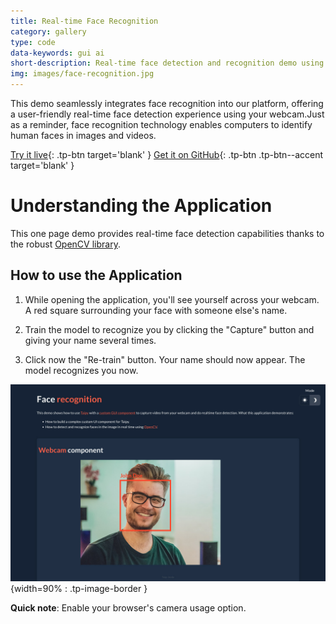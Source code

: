 ```yaml
---
title: Real-time Face Recognition
category: gallery
type: code
data-keywords: gui ai
short-description: Real-time face detection and recognition demo using a Taipy UI with OpenCV.
img: images/face-recognition.jpg
---
```

This demo seamlessly integrates face recognition into our platform,
offering a user-friendly real-time face detection experience using
your webcam.Just as a reminder, face recognition technology enables
computers to identify human faces in images and videos.

[Try it live](https://face-recognition.taipy.cloud/){: .tp-btn target='blank' }
[Get it on GitHub](https://github.com/Avaiga/demo-face-recognition){: .tp-btn .tp-btn--accent target='blank' }

# Understanding the Application

This one page demo provides real-time face detection capabilities
thanks to the robust [OpenCV library](https://opencv.org/).


## How to use the Application

1. While opening the application, you'll see yourself across your webcam. A red square
   surrounding your face with someone else's name.

2. Train the model to recognize you by clicking the "Capture" button and giving your name
   several times.

3. Click now the "Re-train" button. Your name should now appear. The model recognizes you now.

![Face Recognition](images/face-recognition.jpg){width=90% : .tp-image-border }

**Quick note**: Enable your browser's camera usage option.
